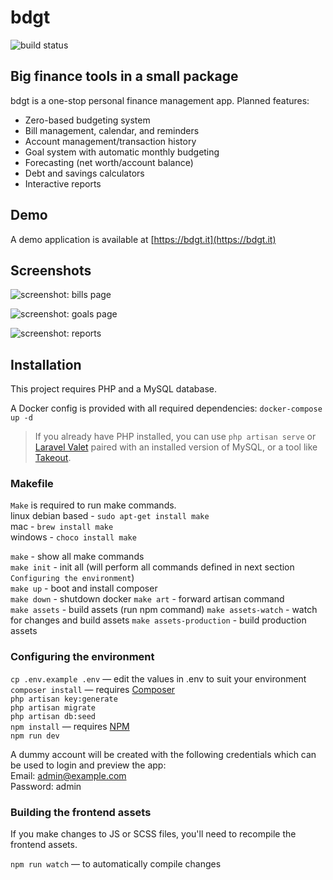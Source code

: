 bdgt
====

![build status](https://img.shields.io/github/workflow/status/sbine/bdgt/PHP%20tests)

## Big finance tools in a small package

bdgt is a one-stop personal finance management app. Planned features:  

- Zero-based budgeting system
- Bill management, calendar, and reminders
- Account management/transaction history
- Goal system with automatic monthly budgeting
- Forecasting (net worth/account balance)
- Debt and savings calculators
- Interactive reports

## Demo

A demo application is available at [https://bdgt.it](https://bdgt.it)

## Screenshots

![screenshot: bills page](https://sarabine.com/bdgt-bills.png)

![screenshot: goals page](https://sarabine.com/bdgt-goals.png)

![screenshot: reports](https://sarabine.com/bdgt-reports.png)

## Installation

This project requires PHP and a MySQL database.

A Docker config is provided with all required dependencies: `docker-compose up -d`

> If you already have PHP installed, you can use `php artisan serve` or [Laravel Valet](https://laravel.com/docs/master/valet) paired with an installed version of MySQL, or a tool like [Takeout](https://github.com/tighten/takeout).

### Makefile
`Make` is required to run make commands.  
linux debian based - `sudo apt-get install make`  
mac - `brew install make`  
windows - `choco install make`
 
`make` - show all make commands  
`make init` - init all (will perform all commands defined in next section `Configuring the environment`)  
`make up` - boot and install composer  
`make down` - shutdown docker
`make art` - forward artisan command  
`make assets` - build assets (run npm command)
`make assets-watch` - watch for changes and build assets
`make assets-production` - build production assets

### Configuring the environment

`cp .env.example .env` — edit the values in .env to suit your environment  
`composer install` — requires [Composer](https://getcomposer.org/)  
`php artisan key:generate`  
`php artisan migrate`  
`php artisan db:seed`  
`npm install` — requires [NPM](https://www.npmjs.com/)  
`npm run dev`

A dummy account will be created with the following credentials which can be used to login and preview the app:  
Email: admin@example.com  
Password: admin

### Building the frontend assets
If you make changes to JS or SCSS files, you'll need to recompile the frontend assets.

`npm run watch` — to automatically compile changes  
